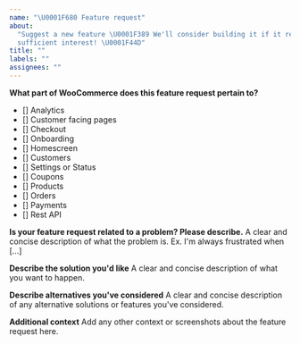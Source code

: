 ```yaml
---
name: "\U0001F680 Feature request"
about:
  "Suggest a new feature \U0001F389 We'll consider building it if it receives
  sufficient interest! \U0001F44D"
title: ""
labels: ""
assignees: ""
---
```


<!--  Make sure to look through existing issues to see whether your idea is already being discussed. Feel free to contribute to any existing issues. -->

<!-- Search tip: You can filter issues using our enhancement label https://github.com/woocommerce/woocommerce/issues?q=is%3Aissue+label%3Aenhancement -->

**What part of WooCommerce does this feature request pertain to?**

- [] Analytics
- [] Customer facing pages
- [] Checkout
- [] Onboarding
- [] Homescreen
- [] Customers
- [] Settings or Status
- [] Coupons
- [] Products
- [] Orders
- [] Payments
- [] Rest API

**Is your feature request related to a problem? Please describe.**
A clear and concise description of what the problem is. Ex. I'm always frustrated when [...]

**Describe the solution you'd like**
A clear and concise description of what you want to happen.

**Describe alternatives you've considered**
A clear and concise description of any alternative solutions or features you've considered.

**Additional context**
Add any other context or screenshots about the feature request here.

